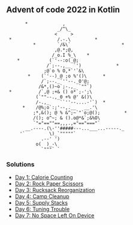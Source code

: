 ## Advent of code 2022 in Kotlin

           *             ,
                       _/^\_
                      <     >
     *                 /.-.\         *
              *        `/&\`                   *
                      ,@.*;@,
                     /_o.I %_\    *
        *           (`'--:o(_@;
                   /`;--.,__ `')             *
                  ;@`o % O,*`'`&\
            *    (`'--)_@ ;o %'()\      *
                 /`;--._`''--._O'@;
                /&*,()~o`;-.,_ `""`)
     *          /`,@ ;+& () o*`;-';\
               (`""--.,_0 +% @' &()\
               /-.,_    ``''--....-'`)  *
          *    /@%;o`:;'--,.__   __.'\
              ;*,&(); @ % &^;~`"`o;@();         *
              /(); o^~; & ().o@*&`;&%O\
              `"="==""==,,,.,="=="==="`
           __.----.(\-''#####---...___...-----._
         '`         \)_`"""""`
                 .--' ')
               o(  )_-\
                 `"""` `

### Solutions

* [Day 1: Calorie Counting](/src/main/kotlin/Day01.kt)
* [Day 2: Rock Paper Scissors](/src/main/kotlin/Day02.kt)
* [Day 3: Rucksack Reorganization](/src/main/kotlin/Day03.kt)
* [Day 4: Camp Cleanup](/src/main/kotlin/Day04.kt)
* [Day 5: Supply Stacks](/src/main/kotlin/Day05.kt)
* [Day 6: Tuning Trouble](/src/main/kotlin/Day06.kt)
* [Day 7: No Space Left On Device](/src/main/kotlin/Day07.kt)